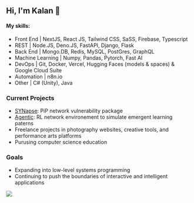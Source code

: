 ## Hi, I'm Kalan 👋
#### My skills:
- Front End | NextJS, React JS, Tailwind CSS, SaSS, Firebase, Typescript
- REST | Node.JS, Deno.JS, FastAPI, Django, Flask
- Back End | Mongo.DB, Redis, MySQL, PostGres, GraphQL
- Machine Learning | Numpy, Pandas, Pytorch, Fast AI
- DevOps | Git, Docker, Vercel, Hugging Faces (models & spaces) & Google Cloud Suite
- Automation | n8n.io
- Other | C# (Unity), Java

### Current Projects 
 - [SYNapse](https://www.github.com/kalandjl/SYNapse): PiP network vulnerability package
 - [Agentic](https://www.github.com/kalandjl/agentic): RL network environement to simulate emergent learning paterns
 - Freelance projects in photography websites, creative tools, and performance arts platforms
 - Purusing computer science education
### Goals 
 - Expanding into low-level systems programming
 - Continuing to push the boundaries of interactive and intelligent applications
   
<p>
  <a href="https://skillicons.dev">
    <img src="https://skillicons.dev/icons?i=py,ts,js,c,cpp,rust,pytorch,tensorflow,nextjs,react,nodejs,tailwind,gcp,vercel,docker,git,github,mysql,postgres,firebase&theme=dark&perline=10" />
  </a>
</p>

